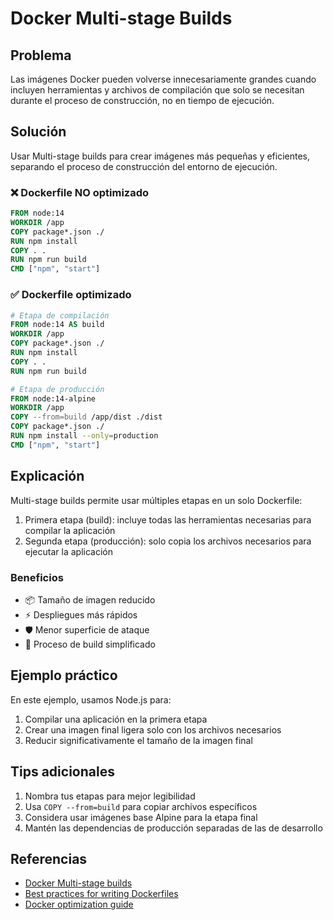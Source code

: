 # Docker Multi-stage Builds

## Problema
Las imágenes Docker pueden volverse innecesariamente grandes cuando incluyen herramientas y archivos de compilación que solo se necesitan durante el proceso de construcción, no en tiempo de ejecución.

## Solución
Usar Multi-stage builds para crear imágenes más pequeñas y eficientes, separando el proceso de construcción del entorno de ejecución.

### ❌ Dockerfile NO optimizado

```dockerfile
FROM node:14
WORKDIR /app
COPY package*.json ./
RUN npm install
COPY . .
RUN npm run build
CMD ["npm", "start"]
```

### ✅ Dockerfile optimizado

```dockerfile
# Etapa de compilación
FROM node:14 AS build
WORKDIR /app
COPY package*.json ./
RUN npm install
COPY . .
RUN npm run build

# Etapa de producción
FROM node:14-alpine
WORKDIR /app
COPY --from=build /app/dist ./dist
COPY package*.json ./
RUN npm install --only=production
CMD ["npm", "start"]
```


## Explicación

Multi-stage builds permite usar múltiples etapas en un solo Dockerfile:

1. Primera etapa (build): incluye todas las herramientas necesarias para compilar la aplicación
2. Segunda etapa (producción): solo copia los archivos necesarios para ejecutar la aplicación

### Beneficios

- 📦 Tamaño de imagen reducido
- ⚡ Despliegues más rápidos
- 🛡️ Menor superficie de ataque
- 🚀 Proceso de build simplificado

## Ejemplo práctico

En este ejemplo, usamos Node.js para:
1. Compilar una aplicación en la primera etapa
2. Crear una imagen final ligera solo con los archivos necesarios
3. Reducir significativamente el tamaño de la imagen final

## Tips adicionales

1. Nombra tus etapas para mejor legibilidad
2. Usa `COPY --from=build` para copiar archivos específicos
3. Considera usar imágenes base Alpine para la etapa final
4. Mantén las dependencias de producción separadas de las de desarrollo

## Referencias

- [Docker Multi-stage builds](https://docs.docker.com/build/building/multi-stage/)
- [Best practices for writing Dockerfiles](https://docs.docker.com/develop/develop-images/dockerfile_best-practices/)
- [Docker optimization guide](https://docs.docker.com/develop/develop-images/guidelines/)